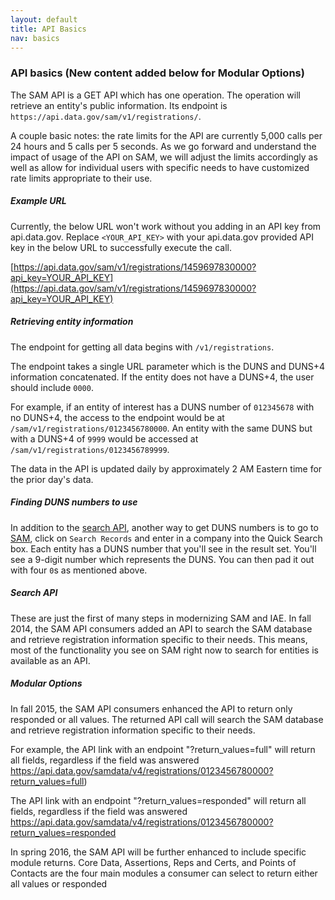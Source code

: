 ```yaml
---
layout: default
title: API Basics
nav: basics
---
```


### API basics (New content added below for Modular Options)

The SAM API is a GET API which has one operation. The operation will retrieve an entity's public information. Its endpoint is ```https://api.data.gov/sam/v1/registrations/```. 

A couple basic notes: the rate limits for the API are currently 5,000 calls per 24 hours and 5 calls per 5 seconds. As we go forward and understand the impact of usage of the API on SAM, we will adjust the limits accordingly as well as allow for individual users with specific needs to have customized rate limits appropriate to their use.

##### Example URL

Currently, the below URL won't work without you adding in an API key from api.data.gov. Replace ```<YOUR_API_KEY>``` with your api.data.gov provided API key in the below URL to successfully execute the call.

[https://api.data.gov/sam/v1/registrations/1459697830000?api_key=YOUR_API_KEY](https://api.data.gov/sam/v1/registrations/1459697830000?api_key=YOUR_API_KEY)

##### Retrieving entity information
The endpoint for getting all data begins with ```/v1/registrations```. 

The endpoint takes a single URL parameter which is the DUNS and DUNS+4 information concatenated. If the entity does not have a DUNS+4, the user should include ```0000```. 

For example, if an entity of interest has a DUNS number of ```012345678``` with no DUNS+4, the access to the endpoint would be at ```/sam/v1/registrations/0123456780000```. An entity with the same DUNS but with a DUNS+4 of ```9999``` would be accessed at ```/sam/v1/registrations/0123456789999```.

The data in the API is updated daily by approximately 2 AM Eastern time for the prior day's data.

##### Finding DUNS numbers to use

In addition to the [search API](http://gsa.github.io/sam_api/sam/search.html), another way to get DUNS numbers is to go to [SAM](http://www.sam.gov), click on ```Search Records``` and enter in a company into the Quick Search box. Each entity has a DUNS number that you'll see in the result set. You'll see a 9-digit number which represents the DUNS. You can then pad it out with four ```0```s as mentioned above.

##### Search API

These are just the first of many steps in modernizing SAM and IAE. In fall 2014, the SAM API consumers added an API to search the SAM database and retrieve registration information specific to their needs. This means, most of the functionality you see on SAM right now to search for entities is available as an API. 

##### Modular Options

In fall 2015, the SAM API consumers enhanced the API to return only responded or all values. The returned API call will search the SAM database and retrieve registration information specific to their needs. 

For example, the API link with an endpoint "?return_values=full" will return all fields, regardless if the field was answered https://api.data.gov/samdata/v4/registrations/0123456780000?return_values=full)

The API link with an endpoint "?return_values=responded" will return all fields, regardless if the field was answered https://api.data.gov/samdata/v4/registrations/0123456780000?return_values=responded

In spring 2016, the SAM API will be further enhanced to include specific module returns. Core Data, Assertions, Reps and Certs, and Points of Contacts are the four main modules a consumer can select to return either all values or responded 


<body id="basics"></body>

